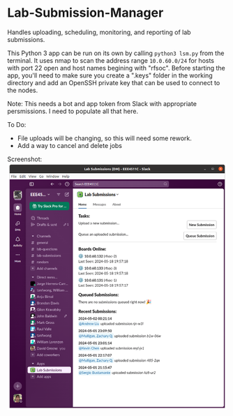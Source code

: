 # Lab-Submission-Manager
Handles uploading, scheduling, monitoring, and reporting of lab submissions.

This Python 3 app can be run on its own by calling `python3 lsm.py` from the terminal. It uses nmap to scan the address range `10.0.60.0/24` for hosts with port 22 open and host names begining with "rfsoc". Before starting the app, you'll need to make sure you create a ".keys" folder in the working directory and add an OpenSSH private key that can be used to connect to the nodes.

Note: This needs a bot and app token from Slack with appropriate persmissions. I need to populate all that here.

To Do:
 - File uploads will be changing, so this will need some rework.
 - Add a way to cancel and delete jobs

Screenshot:
![demo](slackapp.png)
